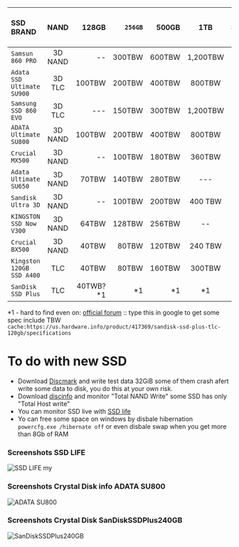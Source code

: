 
| SSD BRAND     | NAND | 128GB  | `256GB`  | 500GB  | 1TB  | Source | warrany | Review-sort-by-negative |
| :---------- |:-------------:| -----:| -----:| -----:| :-----:| -----:| -----:| -----:|
| `Samsun 860 PRO` | 3D NAND |  -- |  300TBW  |  600TBW | 1,200TBW  | [HTML](https://www.samsung.com/semiconductor/minisite/ssd/product/consumer/860pro/) | 5-years  | [*---](https://www.amazon.com/Samsung-512GB-V-NAND-Solid-MZ-76P512BW/product-reviews/B07836C6YV/ref=cm_cr_arp_d_viewopt_sr?ie=UTF8&filterByStar=critical&reviewerType=all_reviews&pageNumber=1#reviews-filter-bar) |
| `Adata SSD Ultimate SU900` | 3D TLC |  100TBW |  200TBW  |  400TBW  |  800TBW  | [PDF](https://www.adata.com/upload/downloadfile/Datasheet_SU900_EN_20170710.pdf) | 5-years  | [*----](https://www.amazon.com/ADATA-SU900-Ultimate-Internal-Solid/product-reviews/B01N5JJ7H9/ref=cm_cr_arp_d_viewopt_sr?ie=UTF8&filterByStar=critical&reviewerType=all_reviews&pageNumber=1#reviews-filter-bar) |
| `Samsung SSD 860 EVO`      | 3D TLC |  --- |  150TBW  |  300TBW  |  1,200TBW  | [HTML](https://www.samsung.com/semiconductor/minisite/ssd/product/consumer/860evo/) | 5-years | [*----](https://www.amazon.com/Samsung-500GB-Internal-MZ-76E500B-AM/product-reviews/B0781Z7Y3S/ref=cm_cr_arp_d_viewopt_sr?ie=UTF8&filterByStar=critical&reviewerType=all_reviews&pageNumber=1#reviews-filter-bar) |
| `ADATA Ultimate SU800 ` | 3D NAND |  100TBW |  200TBW  |  400TBW | 800TBW | [HTML](https://www.adata.com/upload/downloadfile/Datasheet_SU800_EN_20180503.pdf) | 3-years  | [*----](https://www.amazon.com/ADATA-SU800-128GB-3D-NAND-ASU800SS-128GT-C/product-reviews/B01K8A29BE/ref=cm_cr_dp_d_hist_1?ie=UTF8&filterByStar=one_star&reviewerType=all_reviews#reviews-filter-bar) |
| `Crucial MX500` | 3D NAND |  -- |  100TBW  |  180TBW  |  360TBW  | [HTML](https://www.crucial.com/usa/en/storage-ssd-comparison) | 5-years  |-- |
| `Adata Ultimate SU650` | 3D NAND |  70TBW |  140TBW  |  280TBW | ---  | [PDF](https://www.adata.com/upload/downloadfile/Datasheet%20-%20Ultimate%20SU650_EN_20170908.pdf) | 3-years  |-- |
| `Sandisk Ultra 3D` | 3D NAND |  -- |  100TBW  |  200TBW | 400 TBW  | [HTML](https://www.sandisk.com/home/ssd/ultra-3d-ssd) | 3-years  |-- |
| `KINGSTON SSD Now  V300` | 3D NAND |  64TBW  |  128TBW  |  256TBW | --  | [HTML](https://www.kingston.com/datasheets/sv300s3_us.pdf) | 3-years  |-- |
| `Crucial BX500` | 3D NAND |  40TBW |  80TBW  |  120TBW | 240 TBW  | [HTML](https://www.crucial.com/usa/en/storage-ssd-comparison) | 3-years  |-- |
| `Kingston 120GB SSD A400` | TLC | 40TBW  | 80TBW   | 160TBW   |  300TBW  | [PDF](https://www.kingston.com/datasheets/SA400S37_us.pdf) | 3-years  |-- |
| `SanDisk SSD Plus` | TLC |  40TWB?*1 | *1 |  *1 | *1  | [HTML](http://webcache.googleusercontent.com/search?client=firefox-b&q=cache%3Ahttps%3A%2F%2Fus.hardware.info%2Fproduct%2F417369%2Fsandisk-ssd-plus-tlc-120gb%2Fspecifications) | 3-years  |-- |


*1 - hard to find even on: [official forum](https://forums.sandisk.com/t5/SanDisk-SSD-Plus/TBW/td-p/367680) :: type this in google to get some spec include TBW `cache:https://us.hardware.info/product/417369/sandisk-ssd-plus-tlc-120gb/specifications`

# To do with new SSD
- Download [Discmark](http://crystalmark.info/en/download/#h2) and write test data 32GiB some of them crash afert write some data to disk, you do this at your own risk.
- Download [discinfo](http://crystalmark.info/en/download/) and monitor "Total NAND Write" some SSD has only "Total Host write"
- You can monitor SSD live with [SSD life](http://ssd-life.com/eng/download-ssdlife.html)
- Yo can free some space on windows by disbale hibernation `powercfg.exe /hibernate off` or even disbale swap when you get more than 8Gb of RAM



### Screenshots SSD LIFE
![SSD LIFE my](https://github.com/Usernameisalreadytaken5/SSDTWB/blob/master/SSDLIFE.png)

### Screenshots Crystal Disk info ADATA SU800
![ADATA SU800](https://github.com/Usernameisalreadytaken5/SSDTWB/blob/master/ADATA%20SU800.png)

### Screenshots Crystal Disk SanDiskSSDPlus240GB
![SanDiskSSDPlus240GB](https://github.com/Usernameisalreadytaken5/SSDTWB/blob/master/SanDiskSSDPlus240GB.png)






